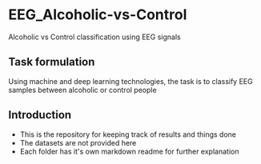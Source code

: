 # EEG_Alcoholic-vs-Control
Alcoholic vs Control classification using EEG signals

## Task formulation
Using machine and deep learning technologies, the task is to classify EEG samples between alcoholic or control people

## Introduction

- This is the repository for keeping track of results and things done
- The datasets are not provided here
- Each folder has it's own markdown readme for further explanation
